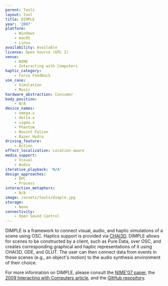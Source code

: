 ```yaml
---
parent: Tools
layout: tool
title: DIMPLE
year: '2007'
platform:
    - Windows
    - macOS
    - Linux
availability: Available
license: Open Source (GPL 2)
venue:
    - NIME
    - Interacting with Computers
haptic_category:
    - Force Feedback
use_case:
    - Simulation
    - Music
hardware_abstraction: Consumer
body_position:
    - N/A
device_names:
    - omega.x
    - delta.x
    - sigma.x
    - Phantom
    - Novint Falcon
    - Razer Hydra
driving_feature:
    - Action
effect_localization: Location-aware
media_support:
    - Visual
    - Audio
iterative_playback: 'N/A'
design_approaches:
    - DPC
    - Process
interaction_metaphors:
    - N/A
image: /assets/tools/dimple.jpg
storage:
    - None
connectivity:
    - Open Sound Control
---
```

DIMPLE is a framework to connect visual, audio, and haptic simulations of a scene using OSC.
Haptics support is provided via [CHAI3D](./chai3d.html).
DIMPLE allows for scenes to be constructed by a client, such as Pure Data, over OSC, and creates corresponding graphical and haptic representations of it using CHAI3D, ODE, and GLUT.
The user can then connect data from events in these scenes (e.g., an object's motion) to the audio synthesis environment of their choice.

For more information on DIMPLE, please consult the [NIME'07 paper](https://doi.org/10.5281/zenodo.1177245), the [2009 Interacting with Computers article](https://doi.org/10.1016/j.intcom.2008.10.012), and the [GitHub repository](https://github.com/IDMIL/dimple).
